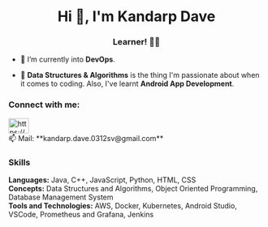 <h1 align="center">Hi 👋, I'm Kandarp Dave</h1>
<h3 align="center">Learner! 👨‍💻</h3>

- 🔭 I’m currently into **DevOps**.

- 🌱 **Data Structures & Algorithms** is the thing I'm passionate about when it comes to coding. Also, I've learnt **Android App Development**.

<h3 align="left">Connect with me:</h3>
<p align="left">
<a href="https://www.linkedin.com/in/kandarp-dave-489b331a4/" target="blank"><img align="center" src="https://www.svgrepo.com/show/110195/linkedin.svg" alt="https://www.linkedin.com/in/kandarp-dave-489b331a4/" height="30" width="40" /></a> <br> 📫 Mail: **kandarp.dave.0312sv@gmail.com**
</p>

<h3 align="left">Skills</h3>
<p><strong>Languages:</strong> Java, C++, JavaScript, Python, HTML, CSS <br> <strong>Concepts:</strong> Data Structures and Algorithms, Object Oriented Programming, Database Management System <br> <strong>Tools and Technologies:</strong> AWS, Docker, Kubernetes, Android Studio, VSCode, Prometheus and Grafana, Jenkins </p>
